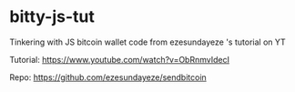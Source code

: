 # bitty-js-tut

Tinkering with JS bitcoin wallet code from ezesundayeze 's tutorial on YT

Tutorial: https://www.youtube.com/watch?v=ObRnmvIdecI

Repo: https://github.com/ezesundayeze/sendbitcoin
